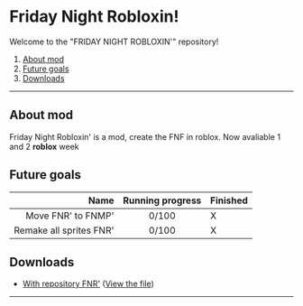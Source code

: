 # Friday Night Robloxin!
Welcome to the "FRIDAY NIGHT ROBLOXIN'" repository!
1. <a href="#About-mod">About mod</a>
2. <a href="#Future-goals">Future goals</a>
3. <a href="#Downloads">Downloads</a>

____

## __About mod__
Friday Night Robloxin' is a mod, create the FNF in roblox.
Now avaliable 1 and 2 __roblox__ week

## __Future goals__
| Name | Running progress | Finished|
|----:|:----:|:----------|
| Move FNR' to FNMP'| 0/100 | X |
| Remake all sprites FNR'| 0/100 | X |

## __Downloads__
  * <a href="https://github.com/verycool-github/fridaynightrobloxin/raw/main/friday_night_robloxin__8e3e7.rar">With repository FNR'</a> (<a href="friday_night_robloxin_8e3e7.rar">View the file</a>)

____

